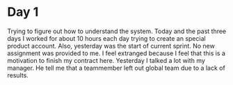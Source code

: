 # Day 1
Trying to figure out how to understand the system. Today and the past three days
I worked for about 10 hours each day trying to create an special product account.
Also, yesterday was the start of current sprint. No new assignment was provided
to me. I feel extranged because I feel that this is a motivation to finish my
contract here.
Yesterday I talked a lot with my manager. He tell me that a teammember left 
out global team due to a lack of results.